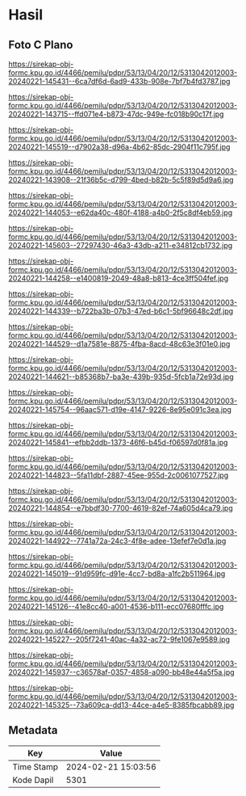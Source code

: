 # Hasil

## Foto C Plano

https://sirekap-obj-formc.kpu.go.id/4466/pemilu/pdpr/53/13/04/20/12/5313042012003-20240221-145431--6ca7df6d-6ad9-433b-908e-7bf7b4fd3787.jpg

https://sirekap-obj-formc.kpu.go.id/4466/pemilu/pdpr/53/13/04/20/12/5313042012003-20240221-143715--ffd071e4-b873-47dc-949e-fc018b90c17f.jpg

https://sirekap-obj-formc.kpu.go.id/4466/pemilu/pdpr/53/13/04/20/12/5313042012003-20240221-145519--d7902a38-d96a-4b62-85dc-2904f11c795f.jpg

https://sirekap-obj-formc.kpu.go.id/4466/pemilu/pdpr/53/13/04/20/12/5313042012003-20240221-143908--21f36b5c-d799-4bed-b82b-5c5f89d5d9a6.jpg

https://sirekap-obj-formc.kpu.go.id/4466/pemilu/pdpr/53/13/04/20/12/5313042012003-20240221-144053--e62da40c-480f-4188-a4b0-2f5c8df4eb59.jpg

https://sirekap-obj-formc.kpu.go.id/4466/pemilu/pdpr/53/13/04/20/12/5313042012003-20240221-145603--27297430-46a3-43db-a211-e34812cb1732.jpg

https://sirekap-obj-formc.kpu.go.id/4466/pemilu/pdpr/53/13/04/20/12/5313042012003-20240221-144258--e1400819-2049-48a8-b813-4ce3ff504fef.jpg

https://sirekap-obj-formc.kpu.go.id/4466/pemilu/pdpr/53/13/04/20/12/5313042012003-20240221-144339--b722ba3b-07b3-47ed-b6c1-5bf96648c2df.jpg

https://sirekap-obj-formc.kpu.go.id/4466/pemilu/pdpr/53/13/04/20/12/5313042012003-20240221-144529--d1a7581e-8875-4fba-8acd-48c63e3f01e0.jpg

https://sirekap-obj-formc.kpu.go.id/4466/pemilu/pdpr/53/13/04/20/12/5313042012003-20240221-144621--b85368b7-ba3e-439b-935d-5fcb1a72e93d.jpg

https://sirekap-obj-formc.kpu.go.id/4466/pemilu/pdpr/53/13/04/20/12/5313042012003-20240221-145754--96aac571-d19e-4147-9226-8e95e091c3ea.jpg

https://sirekap-obj-formc.kpu.go.id/4466/pemilu/pdpr/53/13/04/20/12/5313042012003-20240221-145841--efbb2ddb-1373-46f6-b45d-f06597d0f81a.jpg

https://sirekap-obj-formc.kpu.go.id/4466/pemilu/pdpr/53/13/04/20/12/5313042012003-20240221-144823--5fa11dbf-2887-45ee-955d-2c0061077527.jpg

https://sirekap-obj-formc.kpu.go.id/4466/pemilu/pdpr/53/13/04/20/12/5313042012003-20240221-144854--e7bbdf30-7700-4619-82ef-74a605d4ca79.jpg

https://sirekap-obj-formc.kpu.go.id/4466/pemilu/pdpr/53/13/04/20/12/5313042012003-20240221-144922--7741a72a-24c3-4f8e-adee-13efef7e0d1a.jpg

https://sirekap-obj-formc.kpu.go.id/4466/pemilu/pdpr/53/13/04/20/12/5313042012003-20240221-145019--91d959fc-d91e-4cc7-bd8a-a1fc2b511964.jpg

https://sirekap-obj-formc.kpu.go.id/4466/pemilu/pdpr/53/13/04/20/12/5313042012003-20240221-145126--41e8cc40-a001-4536-b111-ecc07680fffc.jpg

https://sirekap-obj-formc.kpu.go.id/4466/pemilu/pdpr/53/13/04/20/12/5313042012003-20240221-145227--205f7241-40ac-4a32-ac72-9fe1067e9589.jpg

https://sirekap-obj-formc.kpu.go.id/4466/pemilu/pdpr/53/13/04/20/12/5313042012003-20240221-145937--c36578af-0357-4858-a090-bb48e44a5f5a.jpg

https://sirekap-obj-formc.kpu.go.id/4466/pemilu/pdpr/53/13/04/20/12/5313042012003-20240221-145325--73a609ca-dd13-44ce-a4e5-8385fbcabb89.jpg


## Metadata

| Key        | Value               |
| ---------- | ------------------- |
| Time Stamp | 2024-02-21 15:03:56 |
| Kode Dapil | 5301                |



